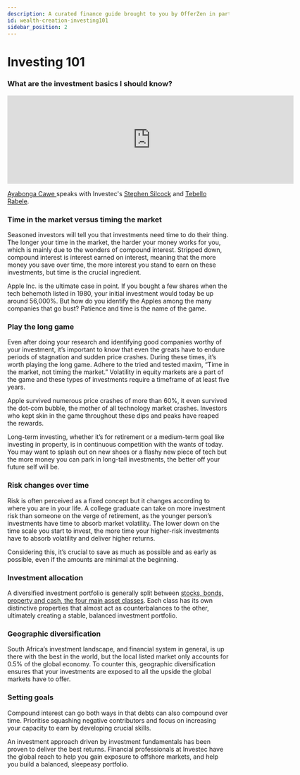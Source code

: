 ```yaml
---
description: A curated finance guide brought to you by OfferZen in partnership with Investec.
id: wealth-creation-investing101
sidebar_position: 2
---
```

# Investing 101

### What are the investment basics I should know?

<iframe
      width="650"
      height="200"
      src="https://open.spotify.com/embed/episode/2w9h61mNziM9QRa3eVxp7I"
      frameborder="0"
      allow="accelerometer; autoplay; encrypted-media; gyroscope; picture-in-picture"
      allowfullscreen
></iframe>

[Ayabonga Cawe ](https://www.linkedin.com/in/ayabonga-cawe-70942746/?originalSubdomain=za)speaks with Investec's [Stephen Silcock](https://www.linkedin.com/in/stephen-silcock-232a64216/?originalSubdomain=za) and [Tebello Rabele](https://www.linkedin.com/in/tebello-rabele-b4101b84/?originalSubdomain=za).


### Time in the market versus timing the market

Seasoned investors will tell you that investments need time to do their thing. The longer your time in the market, the harder your money works for you, which is mainly due to the wonders of compound interest. Stripped down, compound interest is interest earned on interest, meaning that the more money you save over time, the more interest you stand to earn on these investments, but time is the crucial ingredient.

Apple Inc. is the ultimate case in point. If you bought a few shares when the tech behemoth listed in 1980, your initial investment would today be up around 56,000%. But how do you identify the Apples among the many companies that go bust? Patience and time is the name of the game.

### Play the long game

Even after doing your research and identifying good companies worthy of your investment, it’s important to know that even the greats have to endure periods of stagnation and sudden price crashes. During these times, it’s worth playing the long game. Adhere to the tried and tested maxim, “Time in the market, not timing the market.” Volatility in equity markets are a part of the game and these types of investments require a timeframe of at least five years.

Apple survived numerous price crashes of more than 60%, it even survived the dot-com bubble, the mother of all technology market crashes. Investors who kept skin in the game throughout these dips and peaks have reaped the rewards.

Long-term investing, whether it’s for retirement or a medium-term goal like investing in property, is in continuous competition with the wants of today. You may want to splash out on new shoes or a flashy new piece of tech but the more money you can park in long-tail investments, the better off your future self will be.

### Risk changes over time

Risk is often perceived as a fixed concept but it changes according to where you are in your life. A college graduate can take on more investment risk than someone on the verge of retirement, as the younger person’s investments have time to absorb market volatility. The lower down on the time scale you start to invest, the more time your higher-risk investments have to absorb volatility and deliver higher returns.

Considering this, it’s crucial to save as much as possible and as early as possible, even if the amounts are minimal at the beginning.

### Investment allocation

A diversified investment portfolio is generally split between [stocks, bonds, property and cash, the four main asset classes](https://www.developersfinance.guide/docs/wealth-creation/wealth-creation-assetclasses). Each class has its own distinctive properties that almost act as counterbalances to the other, ultimately creating a stable, balanced investment portfolio.

### Geographic diversification

South Africa’s investment landscape, and financial system in general, is up there with the best in the world, but the local listed market only accounts for 0.5% of the global economy. To counter this, geographic diversification ensures that your investments are exposed to all the upside the global markets have to offer.

### Setting goals

Compound interest can go both ways in that debts can also compound over time. Prioritise squashing negative contributors and focus on increasing your capacity to earn by developing crucial skills.

An investment approach driven by investment fundamentals has been proven to deliver the best returns. Financial professionals at Investec have the global reach to help you gain exposure to offshore markets, and help you build a balanced, sleepeasy portfolio.
